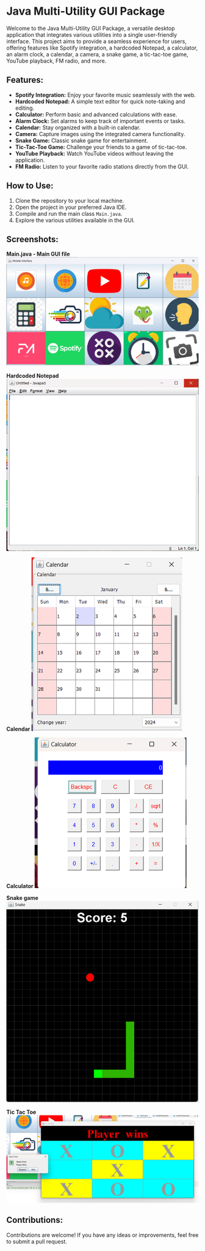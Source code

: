 # Java Multi-Utility GUI Package

Welcome to the Java Multi-Utility GUI Package, a versatile desktop application that integrates various utilities into a single user-friendly interface. This project aims to provide a seamless experience for users, offering features like Spotify integration, a hardcoded Notepad, a calculator, an alarm clock, a calendar, a camera, a snake game, a tic-tac-toe game, YouTube playback, FM radio, and more.

## Features:

- **Spotify Integration:** Enjoy your favorite music seamlessly with the web.
- **Hardcoded Notepad:** A simple text editor for quick note-taking and editing.
- **Calculator:** Perform basic and advanced calculations with ease.
- **Alarm Clock:** Set alarms to keep track of important events or tasks.
- **Calendar:** Stay organized with a built-in calendar.
- **Camera:** Capture images using the integrated camera functionality.
- **Snake Game:** Classic snake game for entertainment.
- **Tic-Tac-Toe Game:** Challenge your friends  to a game of tic-tac-toe.
- **YouTube Playback:** Watch YouTube videos without leaving the application.
- **FM Radio:** Listen to your favorite radio stations directly from the GUI.

## How to Use:

1. Clone the repository to your local machine.
2. Open the project in your preferred Java IDE.
3. Compile and run the main class `Main.java`.
4. Explore the various utilities available in the GUI.

## Screenshots:
**Main.java - Main GUI file**
![Screenshot 1: Main Interface](/Screenshots/jpack1.png)

**Hardcoded Notepad**
![Screenshot 2: Calculator](/Screenshots/jpack2.png)

**Calendar**
![Screenshot 1: Main Interface](/Screenshots/jpack3.png)

**Calculator**
![Screenshot 2: Calculator](/Screenshots/jpack4.png)

**Snake game**
![Screenshot 1: Main Interface](/Screenshots/jpack5.png)

**Tic Tac Toe**
![Screenshot 2: Calculator](/Screenshots/jpack6.png)




## Contributions:

Contributions are welcome! If you have any ideas or improvements, feel free to submit a pull request.


